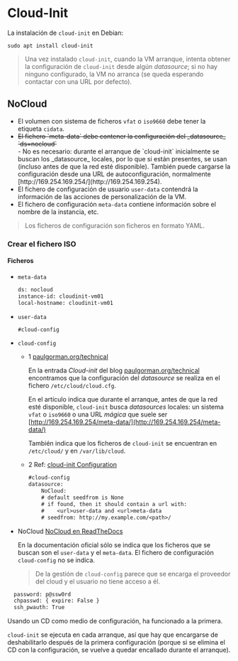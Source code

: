 # Cloud-Init

La instalación de `cloud-init` en Debian:

```shell
sudo apt install cloud-init
```

> Una vez instalado `cloud-init`, cuando la VM arranque, intenta obtener la configuración de `cloud-init` desde algún _datasource_; si no hay ninguno configurado, la VM no arranca (se queda esperando contactar con una URL por defecto).

## NoCloud

- El volumen con sistema de ficheros `vfat` o `iso9660` debe tener la etiqueta `cidata`.
- <div style=" text-decoration: line-through;">El fichero `meta-data` debe contener la configuración del _datasource_ `ds=nocloud`</div>
  - No es necesario: durante el arranque de `cloud-init` inicialmente se buscan los _datasource_ locales, por lo que si están presentes, se usan (incluso antes de que la red esté disponible). También puede cargarse la configuración desde una URL de autoconfiguración, normalmente [http://169.254.169.254/](http://169.254.169.254).
- El fichero de configuración de usuario `user-data` contendrá la información de las acciones de personalización de la VM.
- El fichero de configuración `meta-data` contiene información sobre el nombre de la instancia, etc.

> Los ficheros de configuración son ficheros en formato YAML.

### Crear el fichero ISO


#### Ficheros

- `meta-data`

  ```txt
  ds: nocloud
  instance-id: cloudinit-vm01
  local-hostname: cloudinit-vm01
  ```

- `user-data`

  ```txt
  #cloud-config
  ```

- `cloud-config`

  - 1 [paulgorman.org/technical](https://paulgorman.org/technical/cloud-init.txt.html)
  
    En la entrada _Cloud-init_ del blog [paulgorman.org/technical](https://paulgorman.org/technical/cloud-init.txt.html) encontramos que la configuración del _datasource_ se realiza en el fichero `/etc/cloud/cloud.cfg`.
  
    En el artículo indica que durante el arranque, antes de que la red esté disponible, `cloud-init` busca _datasources_ locales: un sistema `vfat` o `iso9660` o una URL _mágica_ que suele ser [http://169.254.169.254/meta-data/](http://169.254.169.254/meta-data/)

    También indica que los ficheros de `cloud-init` se encuentran en `/etc/cloud/` y en `/var/lib/cloud`.

  - 2 Ref: [cloud-init Configuration](https://www.suse.com/documentation/suse-caasp-1/book_caasp_deployment/data/cloud-init_configuration.html)
  
    ```txt
    #cloud-config
    datasource:
        NoCloud:
        # default seedfrom is None
        # if found, then it should contain a url with:
        #    <url>user-data and <url>meta-data
        # seedfrom: http://my.example.com/<path>/
    ```

- NoCloud [NoCloud en ReadTheDocs](https://cloudinit.readthedocs.io/en/latest/topics/datasources/nocloud.html)
  
  En la documentación oficial sólo se indica que los ficheros que se buscan son el `user-data` y el `meta-data`. El fichero de configuración `cloud-config` no se indica.

  > De la gestión de `cloud-config` parece que se encarga el proveedor del cloud y el usuario no tiene acceso a él.

```txt
  password: p@ssw0rd
  chpasswd: { expire: False }
  ssh_pwauth: True
  ```

Usando un CD como medio de configuración, ha funcionado a la primera.

`cloud-init` se ejecuta en cada arranque, así que hay que encargarse de deshabilitarlo después de la primera configuración (porque si se elimina el CD con la configuración, se vuelve a quedar encallado durante el arranque).